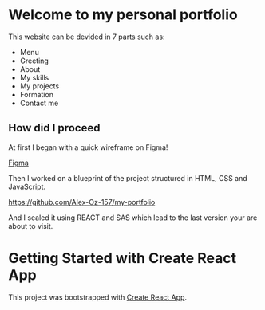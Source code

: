 # Welcome to my personal portfolio 

This website can be devided in 7 parts such as: 
- Menu
- Greeting
- About
- My skills
- My projects
- Formation
- Contact me

## How did I proceed 

At first I began with a quick wireframe on Figma!

[Figma](https://user-images.githubusercontent.com/72729592/124559218-c5eccf80-de3b-11eb-9580-e27ac37d18c3.png)

Then I worked on a blueprint of the project structured in HTML, CSS and JavaScript.

https://github.com/Alex-Oz-157/my-portfolio

And I sealed it using REACT and SAS which lead to the last version your are about to visit.

# Getting Started with Create React App

This project was bootstrapped with [Create React App](https://github.com/facebook/create-react-app).

